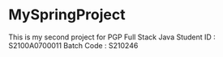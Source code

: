 # MySpringProject
This is my second project for PGP Full Stack Java
Student ID : S2100A0700011 Batch Code : S210246
